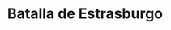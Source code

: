 ﻿---
title: "Batalla de Estrasburgo"
permalink: periodes_234.html
layout: periode
dataInici: 357
sidebar: periodes
pares:
  - 118:
    title: "Bajo Imperio Romano"
    dataInici: "(284)"
    dataFi: "(476)"

fills:
jocsPrincipals:
jocsEscenaris:
jocsEpoca:
  - title: "Ancient Battles Deluxe Expansion Kit 1: Elephants at War"
    bggId: 37563
    escenari: "Argentoratum"

  - title: "Men at Arms"
    bggId: 8327
    escenari: "Argentoratum"

jocsEpocaEscenaris:
---

